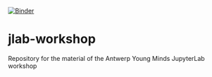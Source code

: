[![Binder](https://mybinder.org/badge_logo.svg)](https://mybinder.org/v2/gh/mbercx/jlab-workshop.git/master?urlpath=lab)

# jlab-workshop
Repository for the material of the Antwerp Young Minds JupyterLab workshop
